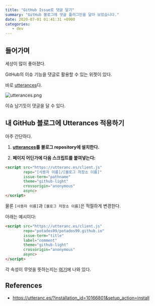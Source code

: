 ```yaml
---
title: "GitHub Issue로 댓글 달기"
summary: "GitHub 블로그에 댓글 플러그인을 달아 보았습니다."
date: 2020-07-01 01:41:31 +0900
categories:
   - dev
---
```


## 들어가며

세상이 많이 좋아졌다.

GitHub의 이슈 기능을 댓글로 활용할 수 있는 위젯이 있다.

바로 [utterances](https://utteranc.es/?installation_id=10166801&setup_action=install)다.

![utterances.png](https://i.imgur.com/uRIX6Dm.png)

이슈 남기듯이 댓글을 달 수 있다.

## 내 GitHub 블로그에 Utterances 적용하기

아주 간단하다.

1. **[utterances](https://github.com/apps/utterances)를 블로그 repository에 설치한다.**

2. **페이지 어딘가에 다음 스크립트를 붙여넣는다:**

~~~html
<script src="https://utteranc.es/client.js"
        repo="[사용자 이름]/[블로그 저장소 이름]"
        issue-term="pathname"
        theme="github-light"
        crossorigin="anonymous"
        async>
</script>
~~~

물론 `[사용자 이름]`과 `[블로그 저장소 이름]`은 적절하게 변경한다.

아래는 예시이다:

~~~html
<script src="https://utteranc.es/client.js"
        repo="potados99/potados99.github.io"
        issue-term="title"
        label="comment"
        theme="github-light"
        crossorigin="anonymous"
        async>
</script>
~~~

각 속성이 무엇을 뜻하는지는 [여기](https://utteranc.es/?installation_id=10166801&setup_action=install)에 나와 있다.

## References

- https://utteranc.es/?installation_id=10166801&setup_action=install
